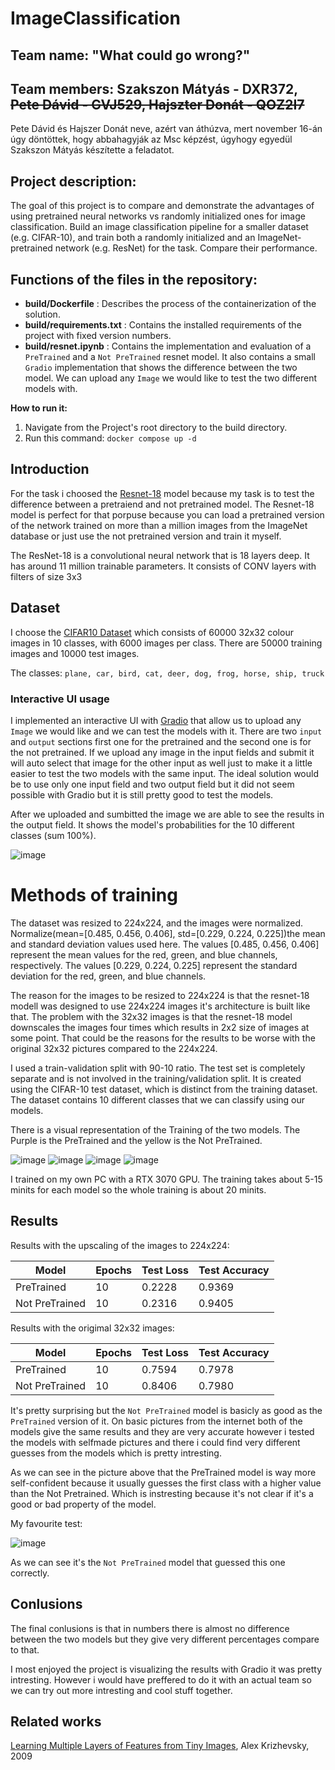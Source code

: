 # ImageClassification
## Team name: "What could go wrong?"

## Team members: Szakszon Mátyás - DXR372, ~~Pete Dávid - GVJ529, Hajszter Donát - QOZ2I7~~

Pete Dávid és Hajszer Donát neve, azért van áthúzva, mert november 16-án úgy döntöttek, hogy abbahagyják az Msc képzést, úgyhogy egyedül Szakszon Mátyás készítette a feladatot.

## Project description:

The goal of this project is to compare and demonstrate the advantages of using pretrained neural networks vs randomly initialized ones for image classification. Build an image classification pipeline for a smaller dataset (e.g. CIFAR-10), and train both a randomly initialized and an ImageNet-pretrained network (e.g. ResNet) for the task. Compare their performance.

## Functions of the files in the repository:
- **build/Dockerfile** : Describes the process of the containerization of the solution.
- **build/requirements.txt** : Contains the installed requirements of the project with fixed version numbers.
- **build/resnet.ipynb** : Contains the implementation and evaluation of a `PreTrained` and a `Not PreTrained` resnet model. It also contains a small `Gradio` implementation that shows the difference between the two model. We can upload any `Image` we would like to test the two different models with.

 
**How to run it:** 
1. Navigate from the Project's root directory to the build directory.
2. Run this command: ```docker compose up -d```

## Introduction

For the task i choosed the [Resnet-18](https://pytorch.org/hub/pytorch_vision_resnet/) model because my task is to test the difference between a pretraiend and not pretrained model. The Resnet-18 model is perfect for that porpuse because you can load a pretrained version of the network trained on more than a million images from the ImageNet database or just use the not pretrained version and train it myself.

The ResNet-18 is a convolutional neural network that is 18 layers deep. It has around 11 million trainable parameters. It consists of CONV layers with filters of size 3x3

## Dataset
I choose the [CIFAR10 Dataset](https://www.cs.toronto.edu/~kriz/cifar.html) which  consists of 60000 32x32 colour images in 10 classes, with 6000 images per class. There are 50000 training images and 10000 test images.

The classes: `plane, car, bird, cat, deer, dog, frog, horse, ship, truck`

### Interactive UI usage

I implemented an interactive UI with [Gradio](https://www.gradio.app/docs/interface) that allow us to upload any `Image` we would like and we can test the models with it. There are two `input` and `output` sections first one for the pretrained and the second one is for the not pretrained. 
If we upload any image in the input fields and submit it will auto select that image for the other input as well just to make it a little easier to test the two models with the same input. The ideal solution would be to use only one input field and two output field but it did not seem possible with Gradio but it is still pretty good to test the models.

After we uploaded and sumbitted the image we are able to see the results in the output field. It shows the model's probabilities for the 10 different classes (sum 100%).

![image](https://github.com/Matyiko/ImageClassification/assets/73035410/ecfcc41e-78e4-47a4-87d2-317d063cda4c)


# Methods of training

The dataset was resized to 224x224, and the images were normalized. Normalize(mean=[0.485, 0.456, 0.406], std=[0.229, 0.224, 0.225])the mean and standard deviation values used here. The values [0.485, 0.456, 0.406] represent the mean values for the red, green, and blue channels, respectively. The values [0.229, 0.224, 0.225] represent the standard deviation for the red, green, and blue channels.

The reason for the images to be resized to 224x224 is that the resnet-18 modell was designed to use 224x224 images it's architecture is built like that. 
The problem with the 32x32 images is that the resnet-18 model downscales the images four times which results in 2x2 size of images at some point. That could be the reasons for the results to be worse with the original 32x32 pictures compared to the 224x224.

I used a train-validation split with 90-10 ratio. The test set is completely separate and is not involved in the training/validation split. It is created using the CIFAR-10 test dataset, which is distinct from the training dataset.
The dataset contains 10 different classes that we can classify using our models.

There is a visual representation of the Training of the two models.
The Purple is the PreTrained and the yellow is the Not PreTrained.

![image](https://github.com/Matyiko/ImageClassification/assets/73035410/2e2ffc76-9fb2-4e9f-a282-ed909486de19)
![image](https://github.com/Matyiko/ImageClassification/assets/73035410/1796acd8-80f5-4561-b0f6-efd123e9f5b8)
![image](https://github.com/Matyiko/ImageClassification/assets/73035410/71cf492f-57fc-4bbc-9470-b7fb43b6bd98)
![image](https://github.com/Matyiko/ImageClassification/assets/73035410/2f9e55b2-47fc-44f2-bf7f-5cddead194dd)



I trained on my own PC with a RTX 3070 GPU.
The training takes about 5-15 minits for each model so the whole training is about 20 minits.

## Results

Results with the upscaling of the images to 224x224:

| Model                | Epochs | Test Loss  | Test Accuracy |
|----------------------|--------|------------|---------------|
| PreTrained           | 10     | 0.2228     | 0.9369        |
| Not PreTrained       | 10     | 0.2316     | 0.9405        | 

Results with the origimal 32x32 images:

| Model                | Epochs | Test Loss  | Test Accuracy |
|----------------------|--------|------------|---------------|
| PreTrained           | 10     | 0.7594     | 0.7978        |
| Not PreTrained       | 10     | 0.8406     | 0.7980        | 

It's pretty surprising but the `Not PreTrained` model is basicly as good as the `PreTrained` version of it.
On basic pictures from the internet both of the models give the same results and they are very accurate however i tested the models with selfmade pictures and there i could find very different guesses from the models which is pretty intresting.

As we can see in the picture above that the PreTrained model is way more self-confident because it usually guesses the first class with a higher value than the Not Pretrained. Which is instresting because it's not clear if it's a good or bad property of the model.

My favourite test:

![image](https://github.com/Matyiko/ImageClassification/assets/73035410/1bf3a483-ebf0-4fa4-8fa2-be39b75804b0)

As we can see it's the `Not PreTrained` model that guessed this one correctly.

## Conlusions

The final conlusions is that in numbers there is almost no difference between the two models but they give very different percentages compare to that.

I most enjoyed the project is visualizing the results with Gradio it was pretty intresting.  However i would have preffered to do it with an actual team so we can try out more intresting and cool stuff together.

## Related works
[Learning Multiple Layers of Features from Tiny Images](https://www.cs.toronto.edu/~kriz/learning-features-2009-TR.pdf), Alex Krizhevsky, 2009
